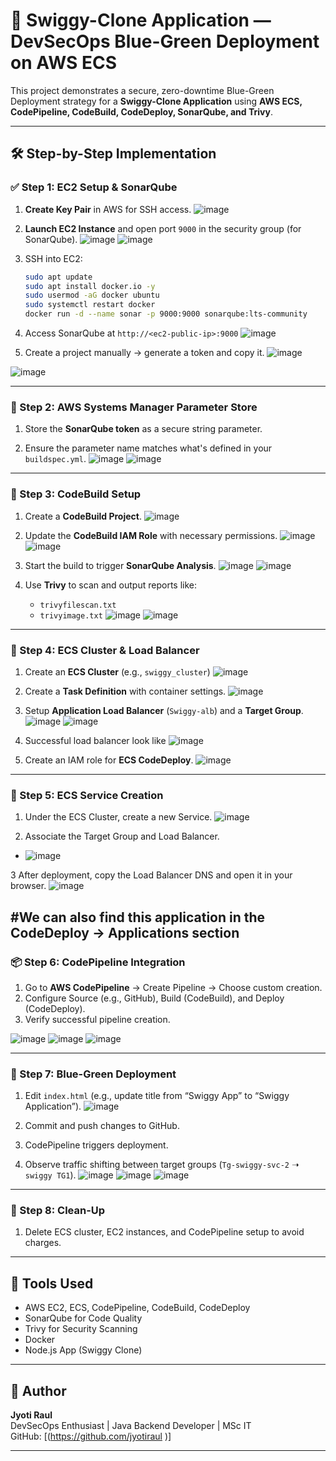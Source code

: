 
# 🍔 Swiggy-Clone Application — DevSecOps Blue-Green Deployment on AWS ECS

This project demonstrates a secure, zero-downtime Blue-Green Deployment strategy for a **Swiggy-Clone Application** using **AWS ECS, CodePipeline, CodeBuild, CodeDeploy, SonarQube, and Trivy**.

---

## 🛠️ Step-by-Step Implementation

### ✅ Step 1: EC2 Setup & SonarQube

1. **Create Key Pair** in AWS for SSH access.
 ![image](https://github.com/user-attachments/assets/39bcad2b-ebbf-4d96-8b1b-8391c8b72262)


2. **Launch EC2 Instance** and open port `9000` in the security group (for SonarQube).
   ![image](https://github.com/user-attachments/assets/e670f3b3-aeb3-4cd9-814f-0d7a0e870dbe)
   ![image](https://github.com/user-attachments/assets/8dd643b8-d883-47ee-9210-e93937369ee0)


3. SSH into EC2:
   ```bash
   sudo apt update
   sudo apt install docker.io -y
   sudo usermod -aG docker ubuntu
   sudo systemctl restart docker
   docker run -d --name sonar -p 9000:9000 sonarqube:lts-community
   ```
4. Access SonarQube at `http://<ec2-public-ip>:9000`
   ![image](https://github.com/user-attachments/assets/6f354d99-d69c-4dfe-9fc5-9e043989bb09)

5. Create a project manually -> generate a token and copy it.
![image](https://github.com/user-attachments/assets/dd4bdd45-4332-4df4-9de5-d9956ba1b67e)

![image](https://github.com/user-attachments/assets/729d26bb-98f9-4143-8297-798e396fc8c6)

---

### 🔐 Step 2: AWS Systems Manager Parameter Store

1. Store the **SonarQube token** as a secure string parameter.
  
2. Ensure the parameter name matches what's defined in your `buildspec.yml`.
![image](https://github.com/user-attachments/assets/02d82833-5b6d-453f-b6f1-289486205740)
![image](https://github.com/user-attachments/assets/15d38f11-223c-4cba-8bf7-aa5ee2c6279e)


---

### 🧱 Step 3: CodeBuild Setup

1. Create a **CodeBuild Project**.
 ![image](https://github.com/user-attachments/assets/4d7f32d4-d748-4205-ac7a-439c2e753c47)


2. Update the **CodeBuild IAM Role** with necessary permissions.
![image](https://github.com/user-attachments/assets/3ee93eb6-4b5b-480d-bdd4-6fee34af579c)
![image](https://github.com/user-attachments/assets/33f4f9ee-88da-4a47-9aae-fb26a0d4bd06)


3. Start the build to trigger **SonarQube Analysis**.
![image](https://github.com/user-attachments/assets/cae0354f-fc2e-43a2-b690-fcf184b0ce19)
![image](https://github.com/user-attachments/assets/35df5934-003e-480b-a28d-ab4f1c5e5825)


4. Use **Trivy** to scan and output reports like:
   - `trivyfilescan.txt`
   - `trivyimage.txt`
![image](https://github.com/user-attachments/assets/fee75f1e-0cc8-4d13-afe7-560889b02aa6)
![image](https://github.com/user-attachments/assets/13ddcb0e-9dd7-44a4-9cac-52a8ad7c804f)


---

### 🚀 Step 4: ECS Cluster & Load Balancer

1. Create an **ECS Cluster** (e.g., `swiggy_cluster`)
![image](https://github.com/user-attachments/assets/61a20d2b-03c1-4410-bc73-894db284321f)


2. Create a **Task Definition** with container settings.
![image](https://github.com/user-attachments/assets/4251e2ae-bc9f-4cbe-a52e-7191118ffb46)


3. Setup **Application Load Balancer** (`Swiggy-alb`) and a **Target Group**.
![image](https://github.com/user-attachments/assets/8959e0bd-2888-4843-b805-6b7cd43e2c89)
![image](https://github.com/user-attachments/assets/039039eb-45ee-4d2e-b94c-81ea2bd2e3a0)


4. Successful load balancer look like
![image](https://github.com/user-attachments/assets/f82ab91e-f898-4550-bcb0-1458109b3929)


5. Create an IAM role for **ECS CodeDeploy**.
![image](https://github.com/user-attachments/assets/b776a341-2787-4545-a1cc-e545f9531ee5)


---

### 🔄 Step 5: ECS Service Creation

1. Under the ECS Cluster, create a new Service.
![image](https://github.com/user-attachments/assets/30ad38f9-55a9-4f77-a447-ce6eda8cce93)


2. Associate the Target Group and Load Balancer.
- ![image](https://github.com/user-attachments/assets/dd6f2025-4b3b-4892-86e0-c5845d9791c1)


3 After deployment, copy the Load Balancer DNS and open it in your browser.
![image](https://github.com/user-attachments/assets/d0a844e7-f70a-4f46-8412-3cefbd615c7c)


#We can also find this application in the CodeDeploy -> Applications section
---

### 📦 Step 6: CodePipeline Integration

1. Go to **AWS CodePipeline** → Create Pipeline → Choose custom creation.
2. Configure Source (e.g., GitHub), Build (CodeBuild), and Deploy (CodeDeploy).
3. Verify successful pipeline creation.

![image](https://github.com/user-attachments/assets/94ea3912-e4e0-4b5e-85c6-f0816a1e8375)
![image](https://github.com/user-attachments/assets/90d72474-58c6-4010-b2b9-97855a1fe523)
![image](https://github.com/user-attachments/assets/a71b04d5-fd05-458b-833d-5f353a884415)

---

### 🔁 Step 7: Blue-Green Deployment

1. Edit `index.html` (e.g., update title from “Swiggy App” to “Swiggy Application”).
  ![image](https://github.com/user-attachments/assets/44692692-56da-4943-aea8-a440907f6a01)

2. Commit and push changes to GitHub.
3. CodePipeline triggers deployment.
3. Observe traffic shifting between target groups (`Tg-swiggy-svc-2` ➝ `swiggy TG1`).
![image](https://github.com/user-attachments/assets/e60c0c9c-86ee-4057-8921-956cfb53a88f)
![image](https://github.com/user-attachments/assets/682f7317-09bc-47e9-aeed-0f3e8d0f6fa0)
![image](https://github.com/user-attachments/assets/5efacb3c-720b-4a4d-8b7f-3d35974505b5)


---

### 🧹 Step 8: Clean-Up

1. Delete ECS cluster, EC2 instances, and CodePipeline setup to avoid charges.

---

## 🧰 Tools Used

- AWS EC2, ECS, CodePipeline, CodeBuild, CodeDeploy
- SonarQube for Code Quality
- Trivy for Security Scanning
- Docker
- Node.js App (Swiggy Clone)

---

## 📝 Author

**Jyoti Raul**  
DevSecOps Enthusiast | Java Backend Developer | MSc IT  
GitHub: [(https://github.com/jyotiraul
)] 

---
